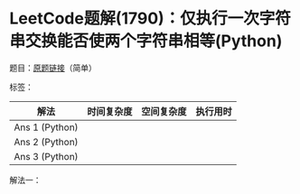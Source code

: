 # LeetCode题解(1790)：仅执行一次字符串交换能否使两个字符串相等(Python)

题目：[原题链接](https://leetcode-cn.com/problems/check-if-one-string-swap-can-make-strings-equal/)（简单）

标签：

| 解法           | 时间复杂度 | 空间复杂度 | 执行用时 |
| -------------- | ---------- | ---------- | -------- |
| Ans 1 (Python) |            |            |          |
| Ans 2 (Python) |            |            |          |
| Ans 3 (Python) |            |            |          |

解法一：


